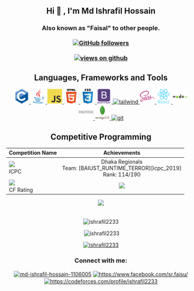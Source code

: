 <h2 align="center"> Hi 👋 , I'm Md Ishrafil Hossain <br/></h2> 
<h3 align="center">Also known as "Faisal" to other people. <br> <br>
  <a href="https://github.com/ishrafil2233" target="_blank">
    <img alt="GitHub followers" src="https://img.shields.io/github/followers/ishrafil2233?label=Github%20followers&style=for-the-badge">
  </a> <br> <br>
  <a href="https://github.com/ishrafil2233" target="_blank">
    <img src="https://komarev.com/ghpvc/?username=ishrafil2233&label=Views&color=green&style=flat-square" alt="views on github" />
  </a>
  
 </h3> 
 
 
 
 <h2 align="center">
 Languages, Frameworks and Tools
	</h2>

<div align="center">
 
<p align="center">
   <a href="https://www.cprogramming.com/" target="_blank"> 
    <img src="https://raw.githubusercontent.com/devicons/devicon/master/icons/c/c-original.svg" alt="c" width="40" height="40"/> 
  </a>
  <a href="https://www.java.com" target="_blank"> <img src="https://raw.githubusercontent.com/devicons/devicon/master/icons/java/java-original.svg" alt="java" width="40"           height="40"/>                    
  </a>
  <a href="https://developer.mozilla.org/en-US/docs/Web/JavaScript" target="_blank"> 
    <img src="https://raw.githubusercontent.com/devicons/devicon/master/icons/javascript/javascript-original.svg" alt="javascript" width="40" height="40"/> 
  </a> 
  <a href="https://www.w3.org/html/" target="_blank"> 
    <img src="https://raw.githubusercontent.com/devicons/devicon/master/icons/html5/html5-original-wordmark.svg" alt="html5" width="40" height="40"/> 
  </a> 
  <a href="https://www.w3schools.com/css/" target="_blank"> 
    <img src="https://raw.githubusercontent.com/devicons/devicon/master/icons/css3/css3-original-wordmark.svg" alt="css3" width="40" height="40"/> 
  </a> 
  <a href="https://getbootstrap.com" target="_blank"> <img src="https://raw.githubusercontent.com/devicons/devicon/master/icons/bootstrap/bootstrap-plain-wordmark.svg"               alt="bootstrap" width="40" height="40"/>      
  </a>
  <a href="https://tailwindcss.com/" target="_blank"> 
    <img src="https://www.vectorlogo.zone/logos/tailwindcss/tailwindcss-icon.svg" alt="tailwind" width="40" height="40"/> 
  </a> 
  <a href="https://sass-lang.com" target="_blank"> 
    <img src="https://raw.githubusercontent.com/devicons/devicon/master/icons/sass/sass-original.svg" alt="sass" width="40" height="40"/> 
  </a> 
  <a href="https://reactjs.org/" target="_blank"> <img src="https://raw.githubusercontent.com/devicons/devicon/master/icons/react/react-original-wordmark.svg" alt="react"           width="40" height="40"/>            
  </a> 
  <a href="https://nodejs.org" target="_blank"> 
    <img src="https://raw.githubusercontent.com/devicons/devicon/master/icons/nodejs/nodejs-original-wordmark.svg" alt="nodejs" width="40" height="40"/> 
  </a> 
  <a href="https://expressjs.com" target="_blank"> 
    <img src="https://raw.githubusercontent.com/devicons/devicon/master/icons/express/express-original-wordmark.svg" alt="express" width="40" height="40"/> 
  </a> 
  <a href="https://www.mongodb.com/" target="_blank"> 
    <img src="https://raw.githubusercontent.com/devicons/devicon/master/icons/mongodb/mongodb-original-wordmark.svg" alt="mongodb" width="40" height="40"/> 
  </a> 
  <a href="https://git-scm.com/" target="_blank"> 
    <img src="https://www.vectorlogo.zone/logos/git-scm/git-scm-icon.svg" alt="git" width="40" height="40"/> 
  </a> 

 </p>
</div>

<div align="center">


## Competitive Programming

| Competition Name| Achievements |
| :----- | :----: |
| <img width="120px" src="https://www.hmc.edu/about-hmc/wp-content/uploads/sites/2/2019/01/icpc19.png" /> <br /> ICPC | Dhaka Regionals <br /> Team: [BAIUST_RUNTIME_TERROR][icpc_2019] <br /> Rank: 114/190 |
 <img width="120px" src="https://it-edu.com/sites/default/files/codeforceslogo.png" /> <br />CF Rating |![](https://run.kaist.ac.kr/badges/codeforces/samnoon.svg)|
<img width="35%" src="https://pruvi007-apis.herokuapp.com/CF/ishrafil2233" />

</div> <br>

<div align="center">
<p>
  <img src="https://github-readme-stats.vercel.app/api/top-langs?username=ishrafil2233&show_icons=true&locale=en&layout=compact" alt="ishrafil2233" />
</p>    
<p>&nbsp;<img src="https://github-readme-stats.vercel.app/api?username=ishrafil2233&show_icons=true&locale=en" alt="ishrafil2233" /></p>
</div>

<div align="center">
  <a href="https://github.com/ryo-ma/github-profile-trophy"><img src="https://github-profile-trophy.vercel.app/?username=ishrafil2233" alt="ishrafil2233" /></a>
</div>

<div align="center">
  <h3 align="center">Connect with me:</h3>
<p>
<a href="https://linkedin.com/in/md-ishrafil-hossain-1106005" target="blank"><img align="center" src="https://raw.githubusercontent.com/rahuldkjain/github-profile-readme-generator/master/src/images/icons/Social/linked-in-alt.svg" alt="md-ishrafil-hossain-1106005" height="30" width="40" /></a>
<a href="https://fb.com/https://www.facebook.com/sr.faisu/" target="blank"><img align="center" src="https://raw.githubusercontent.com/rahuldkjain/github-profile-readme-generator/master/src/images/icons/Social/facebook.svg" alt="https://www.facebook.com/sr.faisu/" height="30" width="40" /></a>
<a href="https://codeforces.com/profile/https://codeforces.com/profile/ishrafil2233" target="blank"><img align="center" src="https://cdn.jsdelivr.net/npm/simple-icons@3.0.1/icons/codeforces.svg" alt="https://codeforces.com/profile/ishrafil2233" height="30" width="40" /></a>
</p>
</div>
